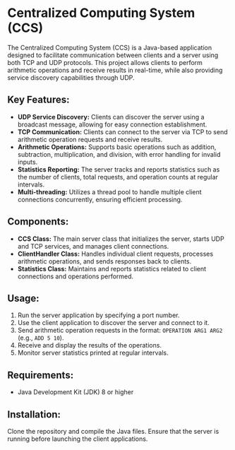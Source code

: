 <h1>Centralized Computing System (CCS)</h1>

<p>The Centralized Computing System (CCS) is a Java-based application designed to facilitate communication between clients and a server using both TCP and UDP protocols. This project allows clients to perform arithmetic operations and receive results in real-time, while also providing service discovery capabilities through UDP.</p>

<h2>Key Features:</h2>
<ul>
    <li><strong>UDP Service Discovery:</strong> Clients can discover the server using a broadcast message, allowing for easy connection establishment.</li>
    <li><strong>TCP Communication:</strong> Clients can connect to the server via TCP to send arithmetic operation requests and receive results.</li>
    <li><strong>Arithmetic Operations:</strong> Supports basic operations such as addition, subtraction, multiplication, and division, with error handling for invalid inputs.</li>
    <li><strong>Statistics Reporting:</strong> The server tracks and reports statistics such as the number of clients, total requests, and operation counts at regular intervals.</li>
    <li><strong>Multi-threading:</strong> Utilizes a thread pool to handle multiple client connections concurrently, ensuring efficient processing.</li>
</ul>

<h2>Components:</h2>
<ul>
    <li><strong>CCS Class:</strong> The main server class that initializes the server, starts UDP and TCP services, and manages client connections.</li>
    <li><strong>ClientHandler Class:</strong> Handles individual client requests, processes arithmetic operations, and sends responses back to clients.</li>
    <li><strong>Statistics Class:</strong> Maintains and reports statistics related to client connections and operations performed.</li>
</ul>

<h2>Usage:</h2>
<ol>
    <li>Run the server application by specifying a port number.</li>
    <li>Use the client application to discover the server and connect to it.</li>
    <li>Send arithmetic operation requests in the format: <code>OPERATION ARG1 ARG2</code> (e.g., <code>ADD 5 10</code>).</li>
    <li>Receive and display the results of the operations.</li>
    <li>Monitor server statistics printed at regular intervals.</li>
</ol>

<h2>Requirements:</h2>
<ul>
    <li>Java Development Kit (JDK) 8 or higher</li>
</ul>

<h2>Installation:</h2>
<p>Clone the repository and compile the Java files. Ensure that the server is running before launching the client applications.</p>
